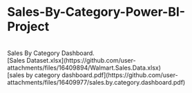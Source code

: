 # Sales-By-Category-Power-BI-Project
<br>
Sales By Category Dashboard.
<br>
[Sales Dataset.xlsx](https://github.com/user-attachments/files/16409894/Walmart.Sales.Data.xlsx)
<br>
[sales by category dashboard.pdf](https://github.com/user-attachments/files/16409977/sales.by.category.dashboard.pdf)
